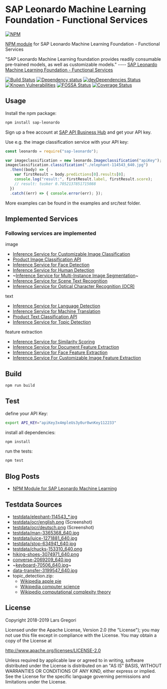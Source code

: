 # SAP Leonardo Machine Learning Foundation - Functional Services

[![NPM](https://nodei.co/npm/sap-leonardo.png?mini=true)](https://nodei.co/npm/sap-leonardo/)

[NPM module](https://www.npmjs.com/package/sap-leonardo) for SAP Leonardo Machine Learning Foundation - Functional Services

"SAP Leonardo Machine Learning foundation provides readily consumable pre-trained models, as well as customizable models." ---- [SAP Leonardo Machine Learning Foundation - Functional Services](https://api.sap.com/package/SAPLeonardoMLFunctionalServices)

[![Build Status](https://api.travis-ci.org/choas/sap-leonardo.svg?branch=master)](https://travis-ci.org/choas/sap-leonardo)
[![Dependency status](https://david-dm.org/choas/sap-leonardo/status.svg)](https://david-dm.org/choas/sap-leonardo)
[![devDependencies Status](https://david-dm.org/choas/sap-leonardo/dev-status.svg)](https://david-dm.org/choas/sap-leonardo?type=dev)
[![Known Vulnerabilities](https://snyk.io/test/github/choas/sap-leonardo/badge.svg?targetFile=package.json)](https://snyk.io/test/github/choas/sap-leonardo?targetFile=package.json)
[![FOSSA Status](https://app.fossa.io/api/projects/git%2Bgithub.com%2Fchoas%2Fsap-leonardo.svg?type=shield)](https://app.fossa.io/projects/git%2Bgithub.com%2Fchoas%2Fsap-leonardo?ref=badge_shield)
[![Coverage Status](https://coveralls.io/repos/github/choas/sap-leonardo/badge.svg?branch=master)](https://coveralls.io/github/choas/sap-leonardo?branch=master)

## Usage

Install the npm package:

```sh
npm install sap-leonardo
```

Sign up a free account at [SAP API Business Hub](https://api.sap.com/) and get your API key.

Use e.g. the image classification service with your API key:

```javascript
const leonardo = require("sap-leonardo");

var imageclassification = new leonardo.Imageclassification("apiKey");
imageclassification.classification("./elephant-114543_640.jpg")
  .then((body) => {
    var firstResult = body.predictions[0].results[0];
    console.log("result:", firstResult.label, firstResult.score);
    // result: tusker 0.7052137851715088
  })
  .catch((err) => { console.error(err); });
```

More examples can be found in the examples and src/test folder.

## Implemented Services

### Following services are implemented

image

- [Inference Service for Customizable Image Classification](https://api.sap.com/api/image_classification_api/resource)
- [Product Image Classification API](https://api.sap.com/api/product_image_classification_api/resource)
- [Inference Service for Face Detection](https://api.sap.com/api/face_detection_api/resource)
- [Inference Service for Human Detection](https://api.sap.com/api/human_detection_api/resource)
- ~[Inference Service for Multi-Instance Image Segmentation](https://api.sap.com/api/instance_segmentor_api/resource)~
- [Inference Service for Scene Text Recognition](https://api.sap.com/api/scene_text_recognition_api/resource)
- [Inference Service for Optical Character Recognition (OCR)](https://api.sap.com/api/ocr_api/resource)

text

- [Inference Service for Language Detection](https://api.sap.com/api/language_detection_api/resource)
- [Inference Service for Machine Translation](https://api.sap.com/api/translation_api/resource)
- [Product Text Classification API](https://api.sap.com/api/product_text_classification_api/resource)
- [Inference Service for Topic Detection](https://api.sap.com/api/topic_detection_api/resource)

feature extraction

- [Inference Service for Similarity Scoring](https://api.sap.com/api/similarity_scoring_api/resource)
- [Inference Service for Document Feature Extraction](https://api.sap.com/api/document_feature_extraction_api/resource)
- [Inference Service for Face Feature Extraction](https://api.sap.com/api/face_feature_extraction_api/resource)
- [Inference Service For Customizable Image Feature Extraction](https://api.sap.com/api/img_feature_extraction_api/resource)

## Build

```sh
npm run build
```

## Test

define your API Key:

```sh
export API_KEY="apiKey3x4mpleUs3y0ur0wnKey112233"
```

install all dependencies:

```sh
npm install
```

run the tests:

```sh
npm test
```

## Blog Posts

- [NPM Module for SAP Leonardo Machine Learning](https://blogs.sap.com/2018/10/04/npm-module-for-sap-leonardo-machine-learning/)

## Testdata Sources

- [testdata/elephant-114543_*.jpg](https://pixabay.com/en/elephant-african-bush-elephant-114543/)
- [testdata/ocr/english.png](https://help.sap.com/viewer/b04a8fe9c04745b98ad8652ccd5d636f/1.0/en-US/3fa18aca0e35421394b620327875f04a.html) (Screenshot)
- [testdata/ocr/deutsch.png](http://gutenberg.spiegel.de/buch/-6248/69) (Screenshot)
- [testdata/man-3365368_640.jpg](https://pixabay.com/en/man-woman-group-teamwork-3365368/)
- [testdata/juice-1271881_640.jpg](https://pixabay.com/en/juice-health-detox-organic-1271881/)
- [testdata/stop-634941_640.jpg](https://pixabay.com/en/stop-shield-traffic-sign-road-sign-634941/)
- [testdata/chucks-153310_640.png](https://pixabay.com/en/chucks-converse-shoes-footwear-153310/)
- [hiking-shoes-3074971_640.png](https://pixabay.com/en/hiking-shoes-boots-leather-3074971/)
- [converse-2069209_640.jpg](https://pixabay.com/en/converse-shoes-grass-outdoors-2069209/)
- ~[keyboard-70506_640.jpg](https://pixabay.com/en/keyboard-computer-hardware-keys-70506/)~
- [data-transfer-3199547_640.jpg](https://pixabay.com/en/data-transfer-connection-data-3199547/)
- topic_detection.zip:
  - [Wikipedia apple pie](https://en.wikipedia.org/wiki/Apple_pie)
  - [Wikipedia computer science](https://en.wikipedia.org/wiki/Computer_science)
  - [Wikipedio computational complexity theory](https://en.wikipedia.org/wiki/Computational_complexity_theory)

## License

Copyright 2018-2019 Lars Gregori

Licensed under the Apache License, Version 2.0 (the "License"); you may not use this file except in compliance with the License. You may obtain a copy of the License at

[http://www.apache.org/licenses/LICENSE-2.0
](http://www.apache.org/licenses/LICENSE-2.0)

Unless required by applicable law or agreed to in writing, software distributed under the License is distributed on an "AS IS" BASIS, WITHOUT WARRANTIES OR CONDITIONS OF ANY KIND, either express or implied. See the License for the specific language governing permissions and limitations under the License.
